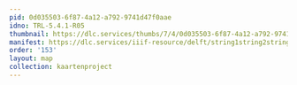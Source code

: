 ```yaml
---
pid: 0d035503-6f87-4a12-a792-9741d47f0aae
idno: TRL-5.4.1-R05
thumbnail: https://dlc.services/thumbs/7/4/0d035503-6f87-4a12-a792-9741d47f0aae/full/400,339/0/default.jpg
manifest: https://dlc.services/iiif-resource/delft/string1string2string3/kaartenproject-2007/TRL-5.4.1-R05
order: '153'
layout: map
collection: kaartenproject
---
```

